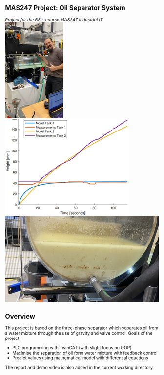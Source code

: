 ## MAS247 Project: Oil Separator System

*Project for the BSc. course MAS247 Industrial IT*
 \
<img src="Images/Siphon.jpg" alt="drawing" width="190"/>
<img src="Images/MathModel.png" alt="drawing" width="405"/>
<img src="Images/Results.jpg" alt="drawing" width="600"/>


## Overview

This project is based on the three-phase separator which 
separates oil from a water mixture through the use of gravity 
and valve control. Goals of the project:

- PLC programming with TwinCAT (with slight focus on OOP)
- Maximise the separation of oil form water mixture with feedback control
- Predict values using mathematical model with differential equations

The report and demo video is also added in the current working directory
